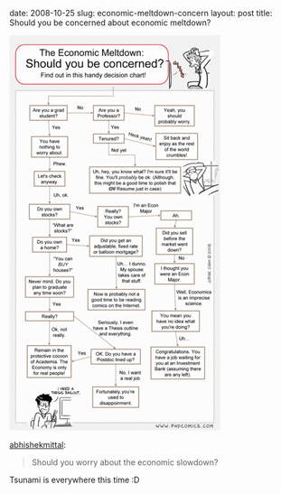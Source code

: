 date: 2008-10-25
slug: economic-meltdown-concern
layout: post
title: Should you be concerned about economic meltdown?


<a href="http://www.phdcomics.com/comics.php?f=1077"><img src="/static/tumblr_files/67HAwiDWdehs287hE8feRqFUo1_500.gif"/></a><br/><p><a href="http://abhishekmittal.tumblr.com/post/52542904/should-you-worry-about-the-economic-slowdown" target="_blank">abhishekmittal</a>:</p>



<blockquote>Should you worry about the economic slowdown?</blockquote>



<p>Tsunami is everywhere this time :D</p>
